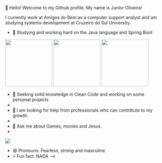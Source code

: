 👋 Hello! Welcome to my Github profile.
My name is Junior Oliveira!


          
 I currently work at Amigos do Bem as a computer support analyst and am studying systems development at Cruzeiro do Sul University.
 
- 🌱 Studying and working hard on the Java language and Spring Boot
 <img src="https://cdn.jsdelivr.net/gh/devicons/devicon@latest/icons/java/java-original-wordmark.svg" width="150" height="150"/>
 
  <img src="https://cdn.jsdelivr.net/gh/devicons/devicon@latest/icons/spring/spring-original-wordmark.svg" width="150" height="150"/>
  <img src="https://cdn.jsdelivr.net/gh/devicons/devicon@latest/icons/archlinux/archlinux-plain.svg" width="150" height="150" />
          
 
- 👯 Seeking solid knowledge in Clean Code and working on some personal projects
- 
- 🤔 I am looking for help from professionals who can contribute to my growth.
- 
- 💬 Ask me about Games, movies and Jesus.
- 
<div>
<a href="https://www.linkedin.com/in/junior-oliveira-91095a297" target="_blank"><img loading="lazy" src="https://img.shields.io/badge/-LinkedIn-%230077B5?style=for-the-badge&logo=linkedin&logoColor=white" target="_blank"></a>   
</div>

- 😄 Pronouns: Fearless, strong and masculine
- ⚡ Fun fact: NADA
-->
